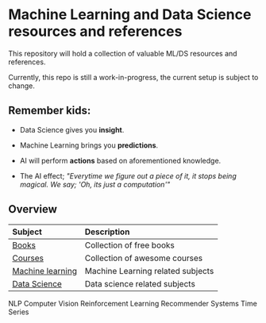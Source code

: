 # Machine Learning and Data Science resources and references
This repository will hold a collection of valuable ML/DS resources and references.

Currently, this repo is still a work-in-progress, the current setup is subject to change.

## Remember kids:

- Data Science gives you **insight**.
- Machine Learning brings you **predictions**.
- AI will perform **actions** based on aforementioned knowledge.

- The AI effect; *"Everytime we figure out a piece of it, it stops being magical. We say; 'Oh, its just a computation'"*

## Overview 

| Subject                                       | Description                                           |
| :---                                          | :---                                                  |
| [Books](books.md)                             | Collection of free books                              |
| [Courses](courses.md)                         | Collection of awesome courses                         |
| [Machine learning](machine_learning.md)       | Machine Learning related subjects                     |
| [Data Science](data_science.md)               | Data science related subjects                         |

NLP
Computer Vision
Reinforcement Learning
Recommender Systems
Time Series
